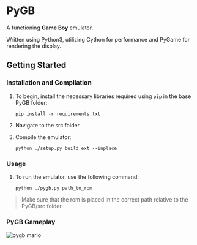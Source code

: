 
# PyGB
A functioning **Game Boy** emulator.

Written using Python3, utilizing Cython for performance and PyGame for rendering the display.
## Getting Started

### Installation and Compilation
1. To begin, install the necessary libraries required using `pip` in the base PyGB folder:
   
   `pip install -r requirements.txt`
2. Navigate to the src folder
3. Compile the emulator:
   
   `python ./setup.py build_ext --inplace`

### Usage

1. To run the emulator, use the following command:
   
   `python ./pygb.py path_to_rom`
> Make sure that the rom is placed in the correct path relative to the PyGB/src folder


### PyGB Gameplay
![pygb mario](https://github.com/user-attachments/assets/4efb7c55-0914-4294-9204-58a632b38119)
